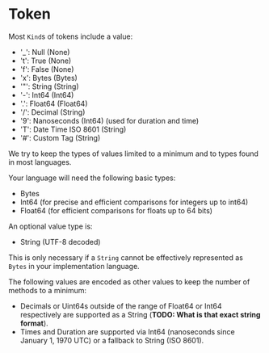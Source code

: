 # Token

Most `Kind`s of tokens include a value:

* '_': Null (None)
* 't': True (None)
* 'f': False (None)
* 'x': Bytes (Bytes)
* '"': String (String)
* '-': Int64 (Int64)
* '.': Float64 (Float64)
* '/': Decimal (String)
* '9': Nanoseconds (Int64) (used for duration and time)
* 'T': Date Time ISO 8601 (String)
* '#': Custom Tag (String)

We try to keep the types of values limited to a minimum and to types found in most languages.

Your language will need the following basic types:

* Bytes
* Int64 (for precise and efficient comparisons for integers up to int64)
* Float64 (for efficient comparisons for floats up to 64 bits)

An optional value type is:

* String (UTF-8 decoded)

This is only necessary if a `String` cannot be effectively represented as `Bytes` in your implementation language.

The following values are encoded as other values to keep the number of methods to a minimum:

* Decimals or Uint64s outside of the range of Float64 or Int64 respectively are supported as a String (**TODO: What is that exact string format**).
* Times and Duration are supported via Int64 (nanoseconds since January 1, 1970 UTC) or a fallback to String (ISO 8601).